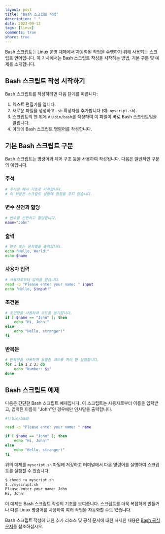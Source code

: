 ```yaml
---
layout: post
title: "Bash 스크립트 작성"
description: " "
date: 2023-09-12
tags: [linux]
comments: true
share: true
---
```


Bash 스크립트는 Linux 운영 체제에서 자동화된 작업을 수행하기 위해 사용되는 스크립트 언어입니다. 이 기사에서는 Bash 스크립트 작성을 시작하는 방법, 기본 구문 및 예제를 소개합니다.

## Bash 스크립트 작성 시작하기

Bash 스크립트를 작성하려면 다음 단계를 따릅니다:

1. 텍스트 편집기를 엽니다.
2. 새로운 파일을 생성하고 `.sh` 확장자를 추가합니다 (예: `myscript.sh`).
3. 스크립트의 맨 위에 `#!/bin/bash`를 작성하여 이 파일이 바로 Bash 스크립트임을 알립니다.
4. 아래에 Bash 스크립트 명령어를 작성합니다.

## 기본 Bash 스크립트 구문

Bash 스크립트는 명령어와 제어 구조 등을 사용하여 작성됩니다. 다음은 일반적인 구문의 예입니다.

### 주석

```bash
# 주석은 해시 기호로 시작합니다.
# 이 부분은 스크립트 실행에 영향을 주지 않습니다.
```

### 변수 선언과 할당

```bash
# 변수를 선언하고 할당합니다.
name="John"
```

### 출력

```bash
# 변수 또는 문자열을 출력합니다.
echo "Hello, World!"
echo $name
```

### 사용자 입력

```bash
# 사용자로부터 입력을 받습니다.
read -p "Please enter your name: " input
echo "Hello, $input!"
```

### 조건문

```bash
# 조건문을 사용하여 코드를 분기합니다.
if [ $name == "John" ]; then
    echo "Hi, John!"
else
    echo "Hello, stranger!"
fi
```

### 반복문

```bash
# 반복문을 사용하여 동일한 코드를 여러 번 실행합니다.
for i in 1 2 3; do
    echo "Number: $i"
done
```

## Bash 스크립트 예제

다음은 간단한 Bash 스크립트 예제입니다. 이 스크립트는 사용자로부터 이름을 입력받고, 입력된 이름이 "John"인 경우에만 인사말을 출력합니다.

```bash
#!/bin/bash

read -p "Please enter your name: " name

if [ $name == "John" ]; then
    echo "Hi, John!"
else
    echo "Hello, stranger!"
fi
```

위의 예제를 `myscript.sh` 파일에 저장하고 터미널에서 다음 명령어를 실행하여 스크립트를 실행할 수 있습니다.

```bash
$ chmod +x myscript.sh
$ ./myscript.sh
Please enter your name: John
Hi, John!
```

이 예제는 Bash 스크립트 작성의 기초를 보여줍니다. 스크립트를 더욱 복잡하게 만들거나 다른 Linux 명령어를 사용하여 여러 작업을 자동화할 수도 있습니다.

Bash 스크립트 작성에 대한 추가 리소스 및 공식 문서에 대한 자세한 내용은 [Bash 공식 문서](https://www.gnu.org/software/bash/manual/)를 참조하십시오.